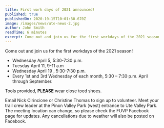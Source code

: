 ```yaml
---
title: First work days of 2021 announced!
published: true
publishedOn: 2020-10-15T10:01:30.670Z
image: /images/news/ute-news-2.jpg
author: John Smith
readTime: 6 minutes
excerpt: Come out and join us for the first workdays of the 2021 season!
---
```


Come out and join us for the first workdays of the 2021 season!

* Wednesday April 5, 5:30-7:30 p.m.
* Tuesday April 11, 9-11 a.m
* Wednesday April 19 , 5:30-7:30 p.m.
* Every 1st and 3rd Wednesday of each month, 5:30 – 7:30 p.m. April through September.

Tools provided, **PLEASE** wear close toed shoes.

Email Nick Cirincione or Christine Thomas to sign up to volunteer.  Meet your trail crew leader at the Pinon Valley Park (west) entrance to Ute Valley Park. The meeting location can change, so please check the FUVP Facebook page for updates. Any cancellations due to weather will also be posted on Facebook.
